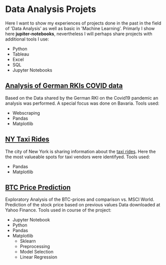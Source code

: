 # Data Analysis Projets
Here I want to show my experiences of projects done in the past in the field of 'Data Analysis' as well as basic in 'Machine Learning'.
Primarly I show here **jupiter-notebooks**, nevertheless I will perhaps share projects with additional tools I use:
- Python
- Tableau
- Excel
- SQL
- Jupyter Notebooks


## [Analysis of German RKIs COVID data](https://github.com/PrayForSnow/Data-Analysis-Projects/tree/RKI)
Based on the Data shared by the German RKI on the Covid19 pandemic an analysis was performed. A special focus was done on Bavaria.
Tools used:
- Webscraping
- Pandas
- Matplotlib

## [NY Taxi Rides](https://github.com/PrayForSnow/Data-Analysis-Projects/tree/NY-Taxi-Rides)
The city of New York is sharing information about the [taxi rides](https://www1.nyc.gov/site/tlc/about/tlc-trip-record-data.page). Here the the most valueable spots for taxi vendors were identifyed.
Tools used:
- Pandas
- Matplotlib

## [BTC Price Prediction](https://github.com/PrayForSnow/Data-Analysis-Projects/tree/BTC-price-prediction)
Exploratory Analysis of the BTC-prices and comparison vs. MSCI World. 
Prediction of the stock price based on previous values
Data downloaded at Yahoo Finance.
Tools used in course of the project:
- Jupyter Notebook
- Python
- Pandas
- Matplotlib
  - Sklearn
  - Preprocessing
  - Model Selection
  - Linear Regression
